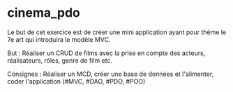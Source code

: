 # cinema_pdo

Le but de cet exercice est de créer une mini application ayant pour thème le 7e art qui introduira le modèle MVC.

But : Réaliser un CRUD de films avec la prise en compte des acteurs, réalisateurs, rôles, genre de film etc.

Consignes : Réaliser un MCD, créer une base de données et l'alimenter, coder l'application (#MVC, #DAO, #PDO, #POO)

